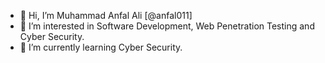 - 👋 Hi, I’m Muhammad Anfal Ali [@anfal011]
- 👀 I’m interested in Software Development, Web Penetration Testing and Cyber Security.
- 🌱 I’m currently learning Cyber Security.


<!---
anfal011/anfal011 is a ✨ special ✨ repository because its `README.md` (this file) appears on your GitHub profile.
You can click the Preview link to take a look at your changes.
--->
